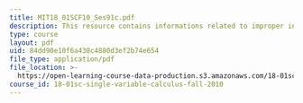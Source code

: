 ```yaml
---
title: MIT18_01SCF10_Ses91c.pdf
description: This resource contains informations related to improper integrals.
type: course
layout: pdf
uid: 84dd90e10f6a430c4880d3ef2b74e654
file_type: application/pdf
file_location: >-
  https://open-learning-course-data-production.s3.amazonaws.com/18-01sc-single-variable-calculus-fall-2010/84dd90e10f6a430c4880d3ef2b74e654_MIT18_01SCF10_Ses91c.pdf
course_id: 18-01sc-single-variable-calculus-fall-2010
---
```

